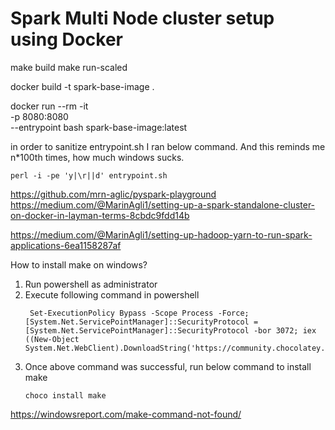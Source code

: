 # Spark Multi Node cluster setup using Docker


make build
make run-scaled


docker build -t spark-base-image .

docker run --rm -it \
  -p 8080:8080 \
--entrypoint bash spark-base-image:latest

in order to sanitize entrypoint.sh I ran below command. 
And this reminds me n*100th times, how much windows sucks. 
```
perl -i -pe 'y|\r||d' entrypoint.sh
```

https://github.com/mrn-aglic/pyspark-playground
https://medium.com/@MarinAgli1/setting-up-a-spark-standalone-cluster-on-docker-in-layman-terms-8cbdc9fdd14b

https://medium.com/@MarinAgli1/setting-up-hadoop-yarn-to-run-spark-applications-6ea1158287af





How to install make on windows?
1. Run powershell as administrator
2. Execute following command in powershell
   ```
    Set-ExecutionPolicy Bypass -Scope Process -Force; [System.Net.ServicePointManager]::SecurityProtocol = [System.Net.ServicePointManager]::SecurityProtocol -bor 3072; iex ((New-Object System.Net.WebClient).DownloadString('https://community.chocolatey.org/install.ps1')) 
    ```
3. Once above command was successful, run below command to install make
   ```
   choco install make
   ```

https://windowsreport.com/make-command-not-found/